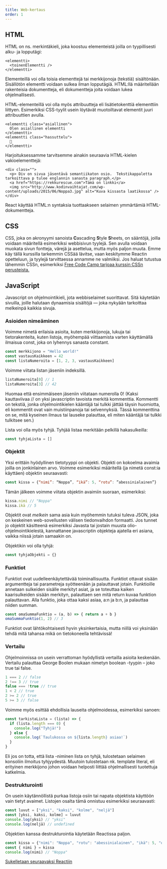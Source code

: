 ```yaml
---
title: Web-kertaus
order: 1
---
```


## HTML
HTML on ns. merkintäkieli, joka koostuu elementeistä joilla on tyypillisesti alku- ja lopputägi:
```
<elementti>
  <toinenElementti />
</elementti>
```
Elementeillä voi olla toisia elementtejä tai merkkijonoja (tekstiä) sisältönään.  Sisällötön elementti voidaan sulkea ilman lopputägiä.  HTML:llä määritellään rakenteisia dokumentteja, eli dokumentteja joita voidaan lukea ohjelmallisesti.

HTML-elementeillä voi olla myös attribuutteja eli lisätietokenttiä elementtiin liittyen.  Esimerkiksi CSS-tyylit usein löytävät muotoiltavat elementit juuri attribuuttien avulla.
```
<elementti class="asiallinen">
  Olen asiallinen elementti
</elementti>
<elementti class="hassuttelu">
  🤡
</elementti>
```
Harjoituksessamme tarvitsemme ainakin seuraavia HTML-kielen vakioelementtejä:
```
<div class="">
  <p> Div on sivua jäsentävä semantiikaton osio.  Tekstikappaletta tarkoittava p tulee englannin sanasta paragraph.</p>
  <a href="https://rekkurescue.com">Tämä on linkki</a>
  <img src="http://www.kodinvaihtajat.com/wp-content/uploads/2015/06/Noppa3.jpg" alt="Kuva kissasta laatikossa" />
</div>
```

React käyttää HTML:n syntaksia tuottaakseen selaimen ymmärtämiä HTML-dokumentteja.


## CSS

CSS, joka on akronyymi sanoista **C**ascading **S**tyle **S**heets, on sääntöjä, joilla voidaan määritellä esimerkiksi webbisivun tyylejä. Sen avulla voidaan muokata sivun fontteja, värejä ja asettelua, mutta myös paljon muuta. Emme käy tällä kurssilla tarkemmin CSSää lävitse, vaan keskitymme Reactin opetteluun, ja tyylejä tarvittaessa annamme ne valmiiksi. Jos haluat tutustua lähemmin CSSn, esimerkiksi [Free Code Camp tarjoaa kurssin CSSn perusteista.](https://learn.freecodecamp.org/responsive-web-design/basic-css)

## JavaScript

Javascript on ohjelmointikieli, jota webbiselaimet suorittavat.  Sitä käytetään sivuilla, joille halutaan dynaamisia sisältöjä — joka nykyään tarkoittaa melkeinpä kaikkia sivuja.

### Asioiden nimeäminen

Voimme nimetä erilaisia asioita, kuten merkkijonoja, lukuja tai tietorakenteita, kuten listoja, myöhempää viittaamista varten käyttämällä ilmaisua const, joka on lyhennys sanasta constant.

```javascript
const merkkijono = "Hello world!"
const vastausKaikkeen = 42
const listaNumeroita = [1, 2, 3, vastausKaikkeen]
```

Voimme viitata listan jäseniin indeksillä.

```javascript
listaNumeroita[0] // 1
listaNumeroita[3] // 42
```
Huomaa että ensimmäiseen jäseniin viitataan numerolla 0!  (Kaksi kauttaviivaa // on yksi javascriptin tavoista merkitä kommenttia.  Kommentti on tekstiä, jonka ohjelmointikielen kääntäjä tai tulkki jättää täysin huomiotta, eli kommentit ovat vain muistiinpanoja tai selvennyksiä.  Tässä kommenttina on se, mitä kyseinen ilmaus tai lauseke palauttaa, eli miten kääntäjä tai tulkki tulkitsee sen.)

Lista voi olla myös tyhjä.  Tyhjää listaa merkitään pelkillä hakasulkeilla: 

```javascript
const tyhjaLista = []
```

### Objektit

Yksi erittäin hyödyllinen tietotyyppi on objekti.  Objekti on kokoelma avaimia joilla on jonkinlainen arvo. Voimme esimerkiksi määritellä (ja nimetä const:ia käyttäen) objektin seuraavasti:

```javascript
const kissa = {“nimi”: “Noppa”, “ikä”: 5, “rotu”: ”abessinialainen”}
```
Tämän jälkeen voimme viitata objektin avaimiin suoraan, esimerkiksi:

``` javascript
kissa.nimi // "Noppa"
kissa.ikä // 5
```
Objektit ovat *melkein* sama asia kuin myöhemmin tutuksi tuleva JSON, joka on keskeinen web-sovellusten välisen tiedonvaihdon formaatti.  Jos tunnet jo objektit käsitteenä esimerkiksi Javasta tai jostain muusta olio-ohjelmointikielestä, kannattanee javascriptin objekteja ajatella eri asiana, vaikka niissä jotain samaakin on.

Objektikin voi olla tyhjä:

```javascript
const tyhjaObjekti = {}
```

### Funktiot

Funktiot ovat uudelleenkäytettävää toiminallisuutta.  Funktiot ottavat sisään argumentteja tai parametreja syötteenään ja palauttavat jotain.  Funktioille annetaan sulkeiden sisälle merkityt asiat, ja se toteuttaa kaiken kaarisulkeiden sisään merkityn, palauttaen sen mitä return kuvaa funktion palauttavan.  Alla funktio, joka ottaa kaksi asiaa, a:n ja b:n, ja palauttaa niiden summan.

```javascript
const omaSummaFunktio = (a, b) => { return a + b }
omaSummaFunktio(1, 2) // 3
```

Funktiot ovat lähtökohtaisesti hyvin yksinkertaisia, mutta niillä voi yksinään tehdä mitä tahansa mikä on tietokoneella tehtävissä!

### Vertailu

Ohjelmoinnissa on usein verrattoman hyödyllistä vertailla asioita keskenään.  Vertailu palauttaa George Boolen mukaan nimetyn boolean -tyypin – joko true tai false.

```javascript
1 === 2 // false
2 !== 3 // true
false === !true // true
1 < 2 // true
2 >= 2 // true
5 >= 3 // false
```

Voimme myös esittää ehdollisia lauseita ohjelmoidessa, esimerkiksi sanoen: 
```javascript
const tarkistaLista = (lista) => {
  if (lista.length === 0) {
    console.log("Tyhjä!")
  } else {
    console.log(`Taulukossa on ${lista.length} asiaa!`)
  }
}
```
Eli jos on totta, että lista -niminen lista on tyhjä, tulostetaan selaimen konsoliin ilmoitus tyhjyydestä.  Muutoin tulostetaan nk. template literal, eli erityinen merkkijono johon voidaan helposti liittää ohjelmallisesti tuotettuja katkelmia.  

### Destrukturointi

On usein käytännöllistä purkaa listoja osiin tai napata objektista käyttöön vain tietyt avaimet.  Listojen osalta tämä onnistuu esimerkiksi seuraavasti:

```javascript
const luvut = ["yksi", "kaksi", "kolme", "neljä"]
const [yksi, kaksi, kolme] = luvut
console.log(yksi) // "yksi"
console.log(neljä) // undefined
```

Objektien kanssa destrukturointia käytetään Reactissa paljon.

```javascript
const kissa = {"nimi": "Noppa", "rotu": "abessinialainen", "ikä": 5, "ominaisuudet": ["hieno", "kaunis", "älykäs"]}
const { nimi } = kissa
console.log(nimi) // "Noppa"
```

[Sukelletaan seuraavaksi Reactiin](https://codento.github.io/react-workshop-2/react/)